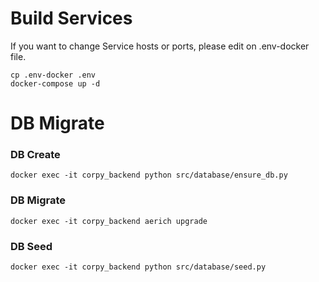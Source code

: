 # Build Services

If you want to change Service hosts or ports, please edit on .env-docker file.

```
cp .env-docker .env
docker-compose up -d
```

# DB Migrate

### DB Create
```
docker exec -it corpy_backend python src/database/ensure_db.py
```

### DB Migrate
```
docker exec -it corpy_backend aerich upgrade
```

### DB Seed
```
docker exec -it corpy_backend python src/database/seed.py
```
